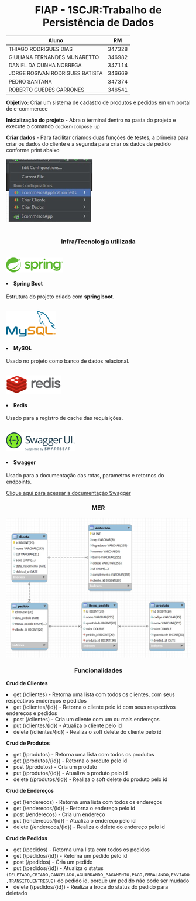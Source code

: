 <h1 align=center>FIAP - 1SCJR:Trabalho de Persistência de Dados</h1>

Aluno     | RM
--------- | ------
THIAGO RODRIGUES DIAS		| 347328
GIULIANA FERNANDES MUNARETTO | 346982
DANIEL DA CUNHA NOBREGA | 347114
JORGE ROSIVAN RODRIGUES BATISTA | 346669
PEDRO SANTANA | 347374
ROBERTO GUEDES GARRONES | 346541

<b>Objetivo:</b> Criar um sistema de cadastro de produtos e pedidos em um portal de e-commercee

<b>Inicialização do projeto</b> - Abra o terminal dentro na pasta do projeto e execute o comando `docker-compose up`
</br>

<b>Criar dados</b> - Para facilitar criamos duas funções de testes, a primeira para criar os dados do cliente e a segunda para criar os dados de pedido conforme print abaixo
</br></br><img src="./assets/img/testes.jpg" alt="Testes" />
</br></br>

<h3 align=center><b>Infra/Tecnologia utilizada</b></h3>
</br>
<img src="./assets/img/sprint-logo.png" alt="Spring Boot logo" style="height: 40px;"/>
<h4><li>Spring Boot</li></h4>
<p>Estrutura do projeto criado com <b>spring boot</b>.</p>
</br>

<img src="./assets/img/mysql-logo.png" alt="MySQL logo" style="height: 70px;"/>
<h4><li>MySQL</li></h4>
<p>Usado no projeto como banco de dados relacional.</p>
</br>

<img src="./assets/img/redis-logo.svg" alt="Redis logo" style="height: 50px;"/>
<h4><li>Redis</li></h4>
<p>Usado para a registro de cache das requisições.</p>
</br>

<img src="./assets/img/swagger-logo.png" alt="Swagger logo" style="height: 50px;"/>
<h4><li>Swagger</li></h4>
<p>Usado para a documentação das rotas, parametros e retornos do endpoints.</p>
<a href="http://localhost:8080/api/v1/swagger-ui.html#/">Clique aqui para acessar a documentação Swagger</a>

<h3 align=center><b>MER</b></h3>
<img src="./assets/img/MER.jpg" alt="MySQL logo" />

<h3 align=center><b>Funcionalidades</b></h3>

<p>
 <b>Crud de Clientes</b>
    <li>get (/clientes) - Retorna uma lista com todos os clientes, com seus respectivos endereços e pedidos</li>
    <li>get (/clientes/{id}) - Retorna o cliente pelo id com seus respectivos endereços e pedidos</li>
    <li>post (/clientes) - Cria um cliente com um ou mais endereços</li>
    <li>put (/clientes/{id}) - Atualiza o cliente pelo id</li>
    <li>delete (/clientes/{id}) - Realiza o soft delete do cliente pelo id</li>
</p>

<p>
 <b>Crud de Produtos</b>
    <li>get (/produtos) - Retorna uma lista com todos os produtos</li>
    <li>get (/produtos/{id}) - Retorna o produto pelo id</li>
    <li>post (/produtos) - Cria um produto</li>
    <li>put (/produtos/{id}) - Atualiza o produto pelo id</li>
    <li>delete (/produtos/{id}) - Realiza o soft delete do produto pelo id</li>
</p>

<p>
 <b>Crud de Endereços</b>
    <li>get (/enderecos) - Retorna uma lista com todos os endereços</li>
    <li>get (/enderecos/{id}) - Retorna o endereço pelo id</li>
    <li>post (/enderecos) - Cria um endereço</li>
    <li>put (/enderecos/{id}) - Atualiza o endereço pelo id</li>
    <li>delete (/enderecos/{id}) - Realiza o delete do endereço pelo id</li>
</p>

<p>
 <b>Crud de Pedidos</b>
    <li>get (/pedidos) - Retorna uma lista com todos os pedidos</li>
    <li>get (/pedidos/{id}) - Retorna um pedido pelo id</li>
    <li>post (/pedidos) - Cria um pedido</li>
    <li>put (/pedidos/{id}) - Atualiza o status <code>(DELETADO,CRIADO,CANCELADO,AGUARDANDO_PAGAMENTO,PAGO,EMBALANDO,ENVIADO,TRANSITO,ENTREGUE)</code> do pedido id, porque um pedido não pode ser mudado</li>
    <li>delete (/pedidos/{id}) - Realiza a troca do status do pedido para deletado</li>
</p>


